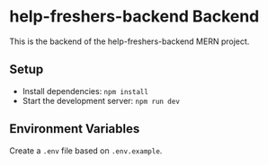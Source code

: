 # help-freshers-backend Backend
This is the backend of the help-freshers-backend MERN project.

## Setup

- Install dependencies: `npm install`
- Start the development server: `npm run dev`

## Environment Variables

Create a `.env` file based on `.env.example`.